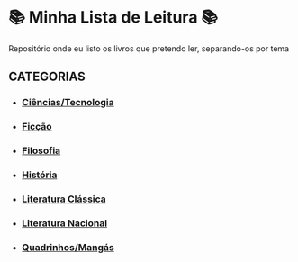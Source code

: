 # 📚 Minha Lista de Leitura 📚

Repositório onde eu listo os livros que pretendo ler, separando-os por tema

## CATEGORIAS

- ### [Ciências/Tecnologia](list/science.md)

- ### [Ficção](list/fiction.md)

- ### [Filosofia](list/philosophy.md)

- ### [História](list/history.md)

- ### [Literatura Clássica](list/classical.md)

- ### [Literatura Nacional](list/brazil.md)

- ### [Quadrinhos/Mangás](list/comics.md)
